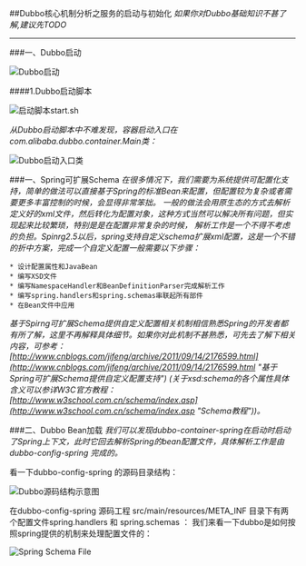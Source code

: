 ##Dubbo核心机制分析之服务的启动与初始化
*如果你对Dubbo基础知识不甚了解,建议先TODO*
***
###一、Dubbo启动

![Dubbo启动](http://images2015.cnblogs.com/blog/120296/201603/120296-20160325170344386-827572634.png)

####1.Dubbo启动脚本

![启动脚本start.sh](http://i.imgur.com/MTnIhDh.png)

*从Dubbo启动脚本中不难发现，容器启动入口在com.alibaba.dubbo.container.Main类：*

![Dubbo启动入口类](http://i.imgur.com/UUnCVrb.png)














###一、Spring可扩展Schema
*在很多情况下，我们需要为系统提供可配置化支持，简单的做法可以直接基于Spring的标准Bean来配置，但配置较为复杂或者需要更多丰富控制的时候，会显得非常笨拙。
一般的做法会用原生态的方式去解析定义好的xml文件，然后转化为配置对象，这种方式当然可以解决所有问题，但实现起来比较繁琐，特别是是在配置非常复杂的时候，
解析工作是一个不得不考虑的负担。Spinrg2.5以后，spring支持自定义schema扩展xml配置，这是一个不错的折中方案，完成一个自定义配置一般需要以下步骤：*

	* 设计配置属性和JavaBean 
	* 编写XSD文件 
	* 编写NamespaceHandler和BeanDefinitionParser完成解析工作 
	* 编写spring.handlers和spring.schemas串联起所有部件 
	* 在Bean文件中应用 
*基于Spirng可扩展Schema提供自定义配置相关机制相信熟悉Spring的开发者都有所了解，这里不再解释具体细节。如果你对此机制不甚熟悉，可先去了解下相关内容，可参考：[http://www.cnblogs.com/jifeng/archive/2011/09/14/2176599.html](http://www.cnblogs.com/jifeng/archive/2011/09/14/2176599.html "基于Spring可扩展Schema提供自定义配置支持") (关于xsd:schema的各个属性具体含义可以参详W3C官方教程：[http://www.w3school.com.cn/schema/index.asp](http://www.w3school.com.cn/schema/index.asp "Schema教程"))。*


###二、Dubbo Bean加载
*我们可以发现dubbo-container-spring在启动时启动了Spring上下文，此时它回去解析Spring的bean配置文件，具体解析工作是由dubbo-config-spring 完成的。*

看一下dubbo-config-spring 的源码目录结构：

![Dubbo源码结构示意图](http://i.imgur.com/RfPHvgV.png) 
 
在dubbo-config-spring 源码工程 src/main/resources/META_INF 目录下有两个配置文件spring.handlers 和 spring.schemas ：
我们来看一下dubbo是如何按照spring提供的机制来处理配置文件的：
 
![Spring Schema File](http://i.imgur.com/tdx5ZqH.png)